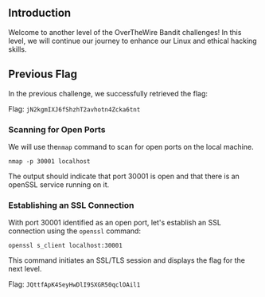 ## Introduction

Welcome to another level of the OverTheWire Bandit challenges! In this level, we will continue our journey to enhance our Linux and ethical hacking skills.

## Previous Flag

In the previous challenge, we successfully retrieved the flag:

Flag: `jN2kgmIXJ6fShzhT2avhotn4Zcka6tnt`

### Scanning for Open Ports

We will use the`nmap` command to scan for open ports on the local machine.

```
nmap -p 30001 localhost
```

The output should indicate that port 30001 is open and that there is an openSSL service running on it.

### Establishing an SSL Connection

With port 30001 identified as an open port, let's establish an SSL connection using the `openssl` command:

```
openssl s_client localhost:30001
```

This command initiates an SSL/TLS session and displays the flag for the next level.

Flag: `JQttfApK4SeyHwDlI9SXGR50qclOAil1`
